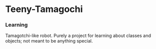 # Teeny-Tamagochi
### Learning
Tamagotchi-like robot. Purely a project for learning about classes and objects; not meant to be anything special.
